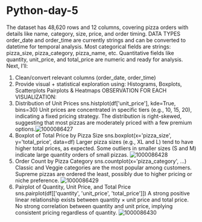 # Python-day-5
The dataset has 48,620 rows and 12 columns, covering pizza orders with details like name, category, size, price, and order timing.
DATA TYPES
order_date and order_time are currently strings and can be converted to datetime for temporal analysis.
Most categorical fields are strings: pizza_size, pizza_category, pizza_name, etc.
Quantitative fields like quantity, unit_price, and total_price are numeric and ready for analysis.
Next, I’ll:
1. Clean/convert relevant columns (order_date, order_time)
2. Provide visual + statistical exploration using:
Histograms, Boxplots, Scatterplots
Pairplots & Heatmaps
OBSERVATION FOR EACH VISUALIZATION:
1. Distribution of Unit Prices
sns.histplot(df['unit_price'], kde=True, bins=30)
Unit prices are concentrated in specific tiers (e.g., 10, 15, 20), indicating a fixed pricing strategy.
The distribution is right-skewed, suggesting that most pizzas are moderately priced with a few premium options.![1000086427](https://github.com/user-attachments/assets/1bc5388e-85be-4a89-902c-893fbaadd546)
2. Boxplot of Total Price by Pizza Size
sns.boxplot(x='pizza_size', y='total_price', data=df)
Larger pizza sizes (e.g., XL and L) tend to have higher total prices, as expected.
Some outliers in smaller sizes (S and M) indicate large quantity orders of small pizzas.
![1000086428](https://github.com/user-attachments/assets/4e78fbcb-2bec-451a-86a5-07d35c0198f5)
3. Order Count by Pizza Category
sns.countplot(x='pizza_category', ...)
Classic and Veggie categories are the most popular among customers.
Supreme pizzas are ordered the least, possibly due to higher pricing or niche preference.
![1000086429](https://github.com/user-attachments/assets/f4961f5a-fb33-4a94-aa0a-f7866e7c76cb)
4. Pairplot of Quantity, Unit Price, and Total Price
sns.pairplot(df[['quantity', 'unit_price', 'total_price']])
A strong positive linear relationship exists between quantity × unit price and total price.
No strong correlation between quantity and unit price, implying consistent pricing regardless of quantity.
![1000086430](https://github.com/user-attachments/assets/84e6e50d-357f-4a0b-b36a-76cb7296b301)
